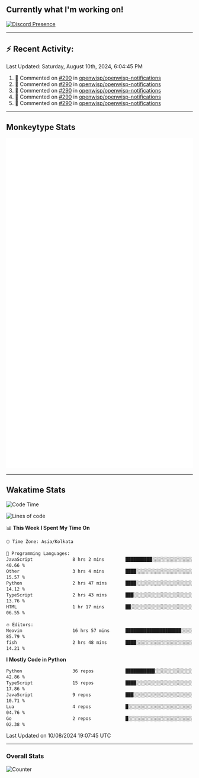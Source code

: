 ## Currently what I'm working on!
[![Discord Presence](https://lanyard.cnrad.dev/api/534981034400284712)](https://discord.com/users/534981034400284712)

---

## :zap: Recent Activity:
<!--RECENT_ACTIVITY:last_update-->
Last Updated: Saturday, August 10th, 2024, 6:04:45 PM
<!--RECENT_ACTIVITY:last_update_end-->
<!--RECENT_ACTIVITY:start-->
1. 💬 Commented on [#290](https://github.com/openwisp/openwisp-notifications/pull/290#discussion_r1704849582) in [openwisp/openwisp-notifications](https://github.com/openwisp/openwisp-notifications)<br>
2. 💬 Commented on [#290](https://github.com/openwisp/openwisp-notifications/pull/290#discussion_r1704849554) in [openwisp/openwisp-notifications](https://github.com/openwisp/openwisp-notifications)<br>
3. 💬 Commented on [#290](https://github.com/openwisp/openwisp-notifications/pull/290#discussion_r1704849518) in [openwisp/openwisp-notifications](https://github.com/openwisp/openwisp-notifications)<br>
4. 💬 Commented on [#290](https://github.com/openwisp/openwisp-notifications/pull/290#discussion_r1704849482) in [openwisp/openwisp-notifications](https://github.com/openwisp/openwisp-notifications)<br>
5. 💬 Commented on [#290](https://github.com/openwisp/openwisp-notifications/pull/290#discussion_r1704849370) in [openwisp/openwisp-notifications](https://github.com/openwisp/openwisp-notifications)<br>
<!--RECENT_ACTIVITY:end-->

---

## Monkeytype Stats
<a href="https://monkeytype.com/profile/dhanus">
  <img src="https://raw.githubusercontent.com/Dhanus3133/Dhanus3133/monkeytype/monkeytype-lbpb.svg" alt="Monkeytype Profile" />
</a>

---

## Wakatime Stats
<!--START_SECTION:waka-->
![Code Time](http://img.shields.io/badge/Code%20Time-2%2C071%20hrs%2012%20mins-blue)

![Lines of code](https://img.shields.io/badge/From%20Hello%20World%20I%27ve%20Written-5.8%20million%20lines%20of%20code-blue)

📊 **This Week I Spent My Time On** 

```text
🕑︎ Time Zone: Asia/Kolkata

💬 Programming Languages: 
JavaScript               8 hrs 2 mins        ██████████░░░░░░░░░░░░░░░   40.66 % 
Other                    3 hrs 4 mins        ████░░░░░░░░░░░░░░░░░░░░░   15.57 % 
Python                   2 hrs 47 mins       ████░░░░░░░░░░░░░░░░░░░░░   14.12 % 
TypeScript               2 hrs 43 mins       ███░░░░░░░░░░░░░░░░░░░░░░   13.76 % 
HTML                     1 hr 17 mins        ██░░░░░░░░░░░░░░░░░░░░░░░   06.55 % 

🔥 Editors: 
Neovim                   16 hrs 57 mins      █████████████████████░░░░   85.79 % 
fish                     2 hrs 48 mins       ████░░░░░░░░░░░░░░░░░░░░░   14.21 % 
```

**I Mostly Code in Python** 

```text
Python                   36 repos            ███████████░░░░░░░░░░░░░░   42.86 % 
TypeScript               15 repos            ████░░░░░░░░░░░░░░░░░░░░░   17.86 % 
JavaScript               9 repos             ███░░░░░░░░░░░░░░░░░░░░░░   10.71 % 
Lua                      4 repos             █░░░░░░░░░░░░░░░░░░░░░░░░   04.76 % 
Go                       2 repos             █░░░░░░░░░░░░░░░░░░░░░░░░   02.38 % 
```




 Last Updated on 10/08/2024 19:07:45 UTC
<!--END_SECTION:waka-->
---

### Overall Stats

<img src="https://moe-counter.glitch.me/get/@Dhanus3133?theme=asoul" alt="Counter" />
